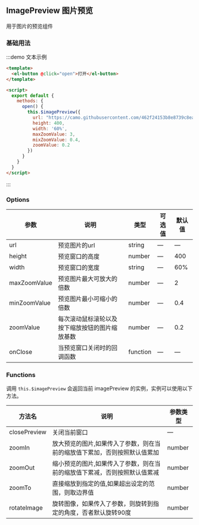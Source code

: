 ## ImagePreview 图片预览
用于图片的预览组件

<script>
export default {
  methods: {
    open() {
      this.$imagePreview({
        url: "https://camo.githubusercontent.com/462f24153b8e8739c8ea71f7102585c4cb0e1575/68747470733a2f2f63646e2e7261776769742e636f6d2f456c656d6546452f656c656d656e742f6465762f656c656d656e745f6c6f676f2e737667",
        height: 400,
        width: '60%',
        maxZoomValue: 3,
        mixZoomValue: 0.4,
        zoomValue: 0.2
      })
    }
  }
}
</script>

### 基础用法

:::demo 文本示例

```html
<template>
  <el-button @click="open">打开</el-button>
</template>

<script>
  export default {
    methods: {
      open() {
        this.$imagePreview({
          url: "https://camo.githubusercontent.com/462f24153b8e8739c8ea71f7102585c4cb0e1575/68747470733a2f2f63646e2e7261776769742e636f6d2f456c656d6546452f656c656d656e742f6465762f656c656d656e745f6c6f676f2e737667",
          height: 400,
          width: '60%',
          maxZoomValue: 3,
          mixZoomValue: 0.4,
          zoomValue: 0.2
        })
      }
    }
  }
</script>
```
:::

### Options
| 参数      | 说明          | 类型      | 可选值                           | 默认值  |
|---------- |-------------- |---------- |--------------------------------  |-------- |
| url | 预览图片的url | string | — | — |
| height | 预览窗口的高度 | number | — | 400 |
| width | 预览窗口的宽度 | string | — | 60% |
| maxZoomValue | 预览图片最大可放大的倍数 | number | — | 2 |
| minZoomValue | 预览图片最小可缩小的倍数 | number | — | 0.4 |
| zoomValue | 每次滚动鼠标滚轮以及按下缩放按钮的图片缩放基数 | number | — | 0.2 |
| onClose | 当预览窗口关闭时的回调函数 | function | — | — |

### Functions
调用 `this.$imagePreview` 会返回当前 imagePreview 的实例，实例可以使用以下方法。

| 方法名     | 说明          | 参数类型 |
|---------- |-------------- |-----------|
| closePreview | 关闭当前窗口 |—|
| zoomIn | 放大预览的图片,如果传入了参数，则在当前的缩放值下累加，否则按照默认值累加 | number |
| zoomOut | 缩小预览的图片,如果传入了参数，则在当前的缩放值下累减，否则按照默认值累减 | number |
| zoomTo | 直接缩放到指定的值,如果超出设定的范围，则取边界值 | number |
| rotateImage | 旋转图像，如果传入了参数，则旋转到指定的角度，否者默认旋转90度 | number |


